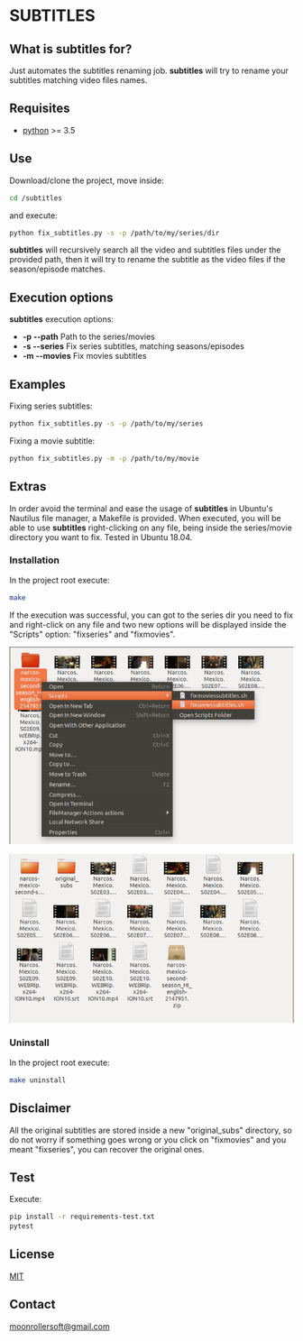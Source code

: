 # SUBTITLES

## What is subtitles for? ##

Just automates the subtitles renaming job.
**subtitles** will try to rename your subtitles matching video files names.

## Requisites ##
* [python](https://www.python.org/downloads/) >= 3.5

## Use ##
Download/clone the project, move inside:
 ```sh
 cd /subtitles
```
and execute:
```sh
python fix_subtitles.py -s -p /path/to/my/series/dir
```
**subtitles** will recursively search all the video and subtitles files under 
the provided path, then it will try to rename the subtitle as the video files 
if the season/episode matches.
 
## Execution options ##
**subtitles** execution options:
* **-p --path** Path to the series/movies
* **-s --series** Fix series subtitles, matching seasons/episodes
* **-m --movies** Fix movies subtitles

## Examples ##
Fixing series subtitles:
```sh
python fix_subtitles.py -s -p /path/to/my/series
```

Fixing a movie subtitle:
```sh
python fix_subtitles.py -m -p /path/to/my/movie
```

## Extras ##
In order avoid the terminal and ease the usage of **subtitles** in Ubuntu's 
Nautilus file manager, a Makefile is provided. When executed, you will be able
to use **subtitles** right-clicking on any file, being inside the series/movie directory
you want to fix. Tested in Ubuntu 18.04.

### Installation ###
In the project root execute: 
```sh
make
```
If the execution was successful, you can got to the series dir you need to fix and
right-click on any file and two new options will be displayed inside the "Scripts" 
option: "fixseries" and "fixmovies".

![alt text](https://github.com/moonrollersoft/subtitles/blob/master/extras/images/fix_example_1.png "Fix example 1")

![alt text](https://github.com/moonrollersoft/subtitles/blob/master/extras/images/fix_example_2.png "Fix example 2")

### Uninstall ###
In the project root execute: 
```sh
make uninstall
```


## Disclaimer ##
All the original subtitles are stored inside a new "original_subs" directory, so do not worry 
if something goes wrong or you click on "fixmovies" and you meant "fixseries", you can recover 
the original ones.

## Test ##
Execute:
```sh
pip install -r requirements-test.txt
pytest
```


## License
[MIT](LICENSE.txt)


## Contact ##
[moonrollersoft@gmail.com](mailto:moonrollersoft@gmail.com)
